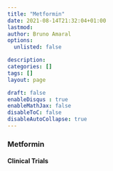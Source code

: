 ```yaml
---
title: "Metformin"
date: 2021-08-14T21:32:04+01:00
lastmod: 
author: Bruno Amaral
options:
  unlisted: false

description: 
categories: []
tags: []
layout: page

draft: false
enableDisqus : true
enableMathJax: false
disableToC: false
disableAutoCollapse: true
---
```


<h3 id="Metformin">Metformin</h3>
<ol class="articles Metformin"></ol>
<h4>Clinical Trials</h4>
<ol class="trials Metformin"></ol>